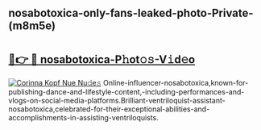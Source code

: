 ## nosabotoxica-only-fans​-leaked-photo​-Private-(m8m5e)


# <h2><a href="https://mediaupload.pro?title=nosabotoxica&ref=git">🔗👉 🔴 nosabotoxica-P𝚑ot𝚘𝚜-V𝚒d𝚎o</a></h2>

[![Corinna Kopf Nue Nu𝚍e𝚜](https://i.imgur.com/0qMVB7G.gif)](https://mediaupload.pro?title=nosabotoxica&ref=git)
Online-influencer-nosabotoxica,known-for-publishing-dance-and-lifestyle-content,-including-performances-and-vlogs-on-social-media-platforms.Brilliant-ventriloquist-assistant-nosabotoxica,celebrated-for-their-exceptional-abilities-and-accomplishments-in-assisting-ventriloquists.  
